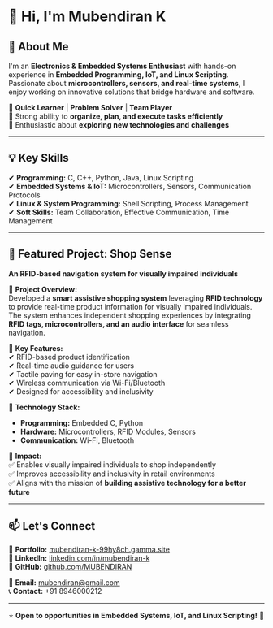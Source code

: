 # 👋 Hi, I'm Mubendiran K  

## 🚀 About Me  
I'm an **Electronics & Embedded Systems Enthusiast** with hands-on experience in **Embedded Programming, IoT, and Linux Scripting**. Passionate about **microcontrollers, sensors, and real-time systems**, I enjoy working on innovative solutions that bridge hardware and software.  

🔹 **Quick Learner** | **Problem Solver** | **Team Player**  
🔹 Strong ability to **organize, plan, and execute tasks efficiently**  
🔹 Enthusiastic about **exploring new technologies and challenges**  

---

## 💡 Key Skills  
✔ **Programming:** C, C++, Python, Java, Linux Scripting  
✔ **Embedded Systems & IoT:** Microcontrollers, Sensors, Communication Protocols  
✔ **Linux & System Programming:** Shell Scripting, Process Management  
✔ **Soft Skills:** Team Collaboration, Effective Communication, Time Management  

---

## 📌 Featured Project: **Shop Sense**  
**An RFID-based navigation system for visually impaired individuals**  

🔹 **Project Overview:**  
Developed a **smart assistive shopping system** leveraging **RFID technology** to provide real-time product information for visually impaired individuals. The system enhances independent shopping experiences by integrating **RFID tags, microcontrollers, and an audio interface** for seamless navigation.  

🔹 **Key Features:**  
✔ RFID-based product identification  
✔ Real-time audio guidance for users  
✔ Tactile paving for easy in-store navigation  
✔ Wireless communication via Wi-Fi/Bluetooth  
✔ Designed for accessibility and inclusivity  

🔹 **Technology Stack:**  
- **Programming:** Embedded C, Python  
- **Hardware:** Microcontrollers, RFID Modules, Sensors  
- **Communication:** Wi-Fi, Bluetooth  

🔹 **Impact:**  
✅ Enables visually impaired individuals to shop independently  
✅ Improves accessibility and inclusivity in retail environments  
✅ Aligns with the mission of **building assistive technology for a better future**  

---

## 📫 Let's Connect  
🔗 **Portfolio:** [mubendiran-k-99hy8ch.gamma.site](https://mubendiran-k-99hy8ch.gamma.site)  
🔗 **LinkedIn:** [linkedin.com/in/mubendiran-k](https://www.linkedin.com/in/mubendiran-k)  
🔗 **GitHub:** [github.com/MUBENDIRAN](https://github.com/MUBENDIRAN)  

📩 **Email:** mubendiran@gmail.com  
📞 **Contact:** +91 8946000212  

---

⭐ **Open to opportunities in Embedded Systems, IoT, and Linux Scripting!** 🚀
